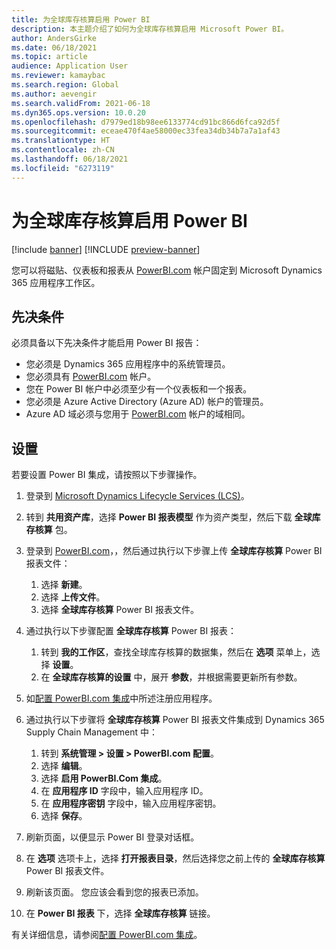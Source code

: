 ```yaml
---
title: 为全球库存核算启用 Power BI
description: 本主题介绍了如何为全球库存核算启用 Microsoft Power BI。
author: AndersGirke
ms.date: 06/18/2021
ms.topic: article
audience: Application User
ms.reviewer: kamaybac
ms.search.region: Global
ms.author: aevengir
ms.search.validFrom: 2021-06-18
ms.dyn365.ops.version: 10.0.20
ms.openlocfilehash: d7979ed18b98ee6133774cd91bc866d6fca92d5f
ms.sourcegitcommit: eceae470f4ae58000ec33fea34db34b7a7a1af43
ms.translationtype: HT
ms.contentlocale: zh-CN
ms.lasthandoff: 06/18/2021
ms.locfileid: "6273119"
---
```

# <a name="enable-power-bi-for-global-inventory-accounting"></a>为全球库存核算启用 Power BI

[!include [banner](../includes/banner.md)]
[!INCLUDE [preview-banner](../includes/preview-banner.md)]

您可以将磁贴、仪表板和报表从 [PowerBI.com](https://powerbi.com/) 帐户固定到 Microsoft Dynamics 365 应用程序工作区。

## <a name="prerequisites"></a>先决条件

必须具备以下先决条件才能启用 Power BI 报告：

- 您必须是 Dynamics 365 应用程序中的系统管理员。
- 您必须具有 [PowerBI.com](https://powerbi.com/) 帐户。
- 您在 Power BI 帐户中必须至少有一个仪表板和一个报表。
- 您必须是 Azure Active Directory (Azure AD) 帐户的管理员。
- Azure AD 域必须与您用于 [PowerBI.com](https://powerbi.com/) 帐户的域相同。

## <a name="setup"></a>设置

若要设置 Power BI 集成，请按照以下步骤操作。

1. 登录到 [Microsoft Dynamics Lifecycle Services (LCS)](https://lcs.dynamics.com/Logon/Index)。
1. 转到 **共用资产库**，选择 **Power BI 报表模型** 作为资产类型，然后下载 **全球库存核算** 包。 
1. 登录到 [PowerBI.com](https://app.powerbi.com/)，，然后通过执行以下步骤上传 **全球库存核算** Power BI 报表文件：

    1. 选择 **新建**。
    1. 选择 **上传文件**。
    1. 选择 **全球库存核算** Power BI 报表文件。

1. 通过执行以下步骤配置 **全球库存核算** Power BI 报表：

    1. 转到 **我的工作区**，查找全球库存核算的数据集，然后在 **选项** 菜单上，选择 **设置**。
    1. 在 **全球库存核算的设置** 中，展开 **参数**，并根据需要更新所有参数。

1. 如[配置 PowerBI.com 集成](../../fin-ops-core/dev-itpro/analytics/configure-power-bi-integration.md#registration-process)中所述注册应用程序。
1. 通过执行以下步骤将 **全球库存核算** Power BI 报表文件集成到 Dynamics 365 Supply Chain Management 中：

    1. 转到 **系统管理 \> 设置 \> PowerBI.com 配置**。
    1. 选择 **编辑**。
    1. 选择 **启用 PowerBI.Com 集成**。
    1. 在 **应用程序 ID** 字段中，输入应用程序 ID。
    1. 在 **应用程序密钥** 字段中，输入应用程序密钥。
    1. 选择 **保存**。

1. 刷新页面，以便显示 Power BI 登录对话框。
1. 在 **选项** 选项卡上，选择 **打开报表目录**，然后选择您之前上传的 **全球库存核算** Power BI 报表文件。
1. 刷新该页面。 您应该会看到您的报表已添加。
1. 在 **Power BI 报表** 下，选择 **全球库存核算** 链接。

有关详细信息，请参阅[配置 PowerBI.com 集成](../../fin-ops-core/dev-itpro/analytics/configure-power-bi-integration.md)。
